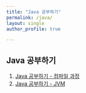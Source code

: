 ```yaml
---
title: "Java 공부하기"
permalink: /java/
layout: single
author_profile: true

---
```


## Java 공부하기

1. [Java 공부하기 - 컴파일 과정]({{site.url}}/java/java-1/)
2. [Java 공부하기 - JVM]({{site.url}}/java/java-2/)

